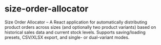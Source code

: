 # size-order-allocator
Size Order Allocator – A React application for automatically distributing product orders across sizes (and optionally two product variants) based on historical sales data and current stock levels. Supports saving/loading presets, CSV/XLSX export, and single- or dual-variant modes.
